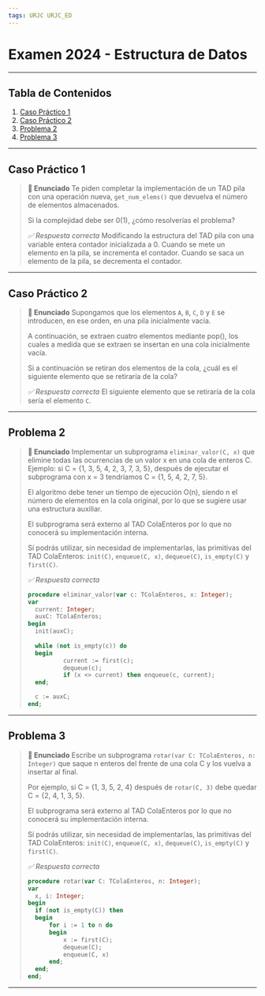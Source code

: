 ```yaml
---
tags: URJC URJC_ED
---
```


# Examen 2024 - Estructura de Datos

---

## Tabla de Contenidos

1. [Caso Práctico 1](#Caso%20Práctico%201)
2. [Caso Práctico 2](#Caso%20Práctico%202)
3. [Problema 2](#Problema%202)
4. [Problema 3](#Problema%203)

---

## Caso Práctico 1

> **📄 Enunciado**
> Te piden completar la implementación de un TAD pila con una operación nueva, `get_num_elems()` que devuelva el número de elementos almacenados.
> 
> Si la complejidad debe ser 0(1), ¿cómo resolverías el problema?
> 
> _✅ Respuesta correcta_
> Modificando la estructura del TAD pila con una variable entera contador inicializada a 0.
> Cuando se mete un elemento en la pila, se incrementa el contador.
> Cuando se saca un elemento de la pila, se decrementa el contador.

---

## Caso Práctico 2

> **📄 Enunciado**
> Supongamos que los elementos `A`, `B`, `C`, `D` y `E` se introducen, en ese orden, en una pila inicialmente vacía.
> 
> A continuación, se extraen cuatro elementos mediante pop(), los cuales a medida que se extraen se insertan en una cola inicialmente vacía.
> 
> Si a continuación se retiran dos elementos de la cola, ¿cuál es el siguiente elemento que se retiraría de la cola?
> 
> _✅ Respuesta correcta_
> El siguiente elemento que se retiraría de la cola sería el elemento `C`.

---

## Problema 2

> **📄 Enunciado**
> Implementar un subprograma `eliminar_valor(C, x)` que elimine todas las ocurrencias de un valor x en una cola de enteros C. Ejemplo: si C = {1, 3, 5, 4, 2, 3, 7, 3, 5}, después de ejecutar el subprograma con x = 3 tendríamos C = {1, 5, 4, 2, 7, 5}.
> 
> El algoritmo debe tener un tiempo de ejecución O(n), siendo n el número de elementos en la cola original, por lo que se sugiere usar una estructura auxiliar.
> 
> El subprograma será externo al TAD ColaEnteros por lo que no conocerá su implementación interna.
> 
> Sí podrás utilizar, sin necesidad de implementarlas, las primitivas del TAD ColaEnteros: `init(C)`, `enqueue(C, x)`, `dequeue(C)`, `is_empty(C)` y `first(C)`.
> 
> _✅ Respuesta correcta_
> 
> ```pascal
> procedure eliminar_valor(var c: TColaEnteros, x: Integer);
> var
> 	current: Integer;
> 	auxC: TColaEnteros;
> begin
> 	init(auxC);
> 	
> 	while (not is_empty(c)) do
> 	begin
> 			current := first(c);
> 			dequeue(c);
> 			if (x <> current) then enqueue(c, current);
> 	end;
> 
> 	c := auxC;
> end;
> ```

---

## Problema 3

> **📄 Enunciado**
> Escribe un subprograma `rotar(var C: TColaEnteros, n: Integer)` que saque n enteros del frente de una cola C y los vuelva a insertar al final.
> 
> Por ejemplo, si C = {1, 3, 5, 2, 4} después de `rotar(C, 3)` debe quedar C = {2, 4, 1, 3, 5}.
> 
> El subprograma será externo al TAD ColaEnteros por lo que no conocerá su implementación interna.
> 
> Sí podrás utilizar, sin necesidad de implementarlas, las primitivas del TAD ColaEnteros: `init(C)`, `enqueue(C, x)`, `dequeue(C)`, `is_empty(C)` y `first(C)`.
> 
> _✅ Respuesta correcta_
> 
> ```pascal
> procedure rotar(var C: TColaEnteros, n: Integer);
> var
> 	x, i: Integer;
> begin
> 	if (not is_empty(C)) then
> 	begin
> 		for i := 1 to n do
> 		begin
> 			x := first(C);
> 			dequeue(C);
> 			enqueue(C, x)
> 		end;
> 	end;
> end;
> ```

---
